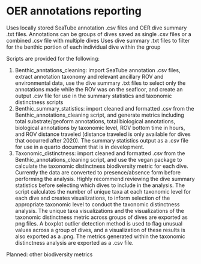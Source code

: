 # OER annotations reporting
Uses locally stored SeaTube annotation .csv files and OER dive summary .txt files. Annotations can be groups of dives saved as single .csv files or a combined .csv file with multiple dives
Uses dive summary .txt files to filter for the benthic portion of each individual dive within the group

Scripts are provided for the following: 
1. Benthic_anntations_cleaning: import SeaTube annotation .csv files, extract annotation taxonomy and relevant ancillary ROV and environmental data, use the dive summary .txt files to select only the annotations made while the ROV was on the seafloor, and create an output .csv file for use in the summary statistics and taxonomic distinctness scripts
2. Benthic_summary_statistics: import cleaned and formatted .csv from the Benthic_annotations_cleaning script, and generate metrics including total substrate/geoform annotations, total biological annotations, biological annotations by taxonomic level, ROV bottom time in hours, and ROV distance traveled (distance traveled is only available for dives that occurred after 2020). The summary statistics output as a .csv file for use in a quarto document that is in development.
3. Taxonomic_distinctness: import cleaned and formatted .csv from the Benthic_annotations_cleaning script, and use the vegan package to calculate the taxonomic distinctness biodiversity metric for each dive. Currently the data are converted to presence/absence form before performing the analysis. Highly recommend reviewing the dive summary statistics before selecting which dives to include in the analysis. The script calculates the number of unique taxa at each taxonomic level for each dive and creates visualizations, to inform selection of the appropriate taxonomic level to conduct the taxonomic distinctness analysis. The unique taxa visualizations and the visualizations of the taxonomic distinctness metric across groups of dives are exported as png files. A boxplot outlier detection method is used to flag unusual values across a group of dives, and a visualization of these results is also exported as a .png. The metrics generated within the taxonomic distinctness analysis are exported as a .csv file.


Planned: other biodiversity metrics
